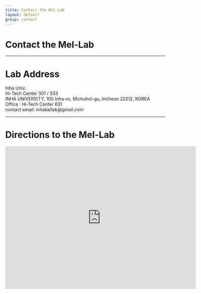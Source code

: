 ```yaml
---
title: Contact the Mel-Lab
layout: default
group: contact
---
```


# Contact the Mel-Lab

* * *

# Lab Address

<div class="row">

<div class="col-md-4">
Inha Univ.<br>Hi-Tech Center 301 / 333<br>INHA UNIVERSITY, 100 Inha-ro, Michuhol-gu, Incheon 22212, KOREA <br>
Office : Hi-Tech Center 631<br>
contact email: inhabellab@gmail.com <br>
</div>

</div>

* * *

# Directions to the Mel-Lab

<div class="google-maps">
	<iframe src="https://www.google.com/maps/embed?pb=!1m18!1m12!1m3!1d2667.0135833072086!2d126.6550242989257!3d37.45050054726401!2m3!1f0!2f0!3f0!3m2!1i1024!2i768!4f13.1!3m3!1m2!1s0x357b79aa055402f5%3A0xc9f3109bcd6bd8a2!2zSW5jaGVvbiwgWW9uZ2h5ZW9uLWRvbmcsIOyduO2VmOuMgO2Vmeq1kCDtlZjsnbTthYztgazshLzthLA!5e0!3m2!1sen!2skr!4v1551705827405" width="600" height="450" frameborder="0" style="border:0" allowfullscreen></iframe>
</div>

